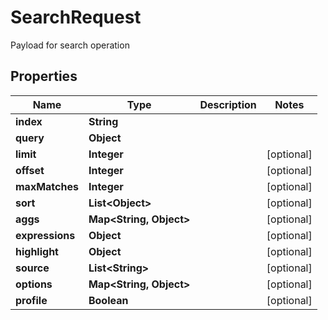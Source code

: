 

# SearchRequest

Payload for search operation
## Properties

Name | Type | Description | Notes
------------ | ------------- | ------------- | -------------
**index** | **String** |  | 
**query** | **Object** |  | 
**limit** | **Integer** |  |  [optional]
**offset** | **Integer** |  |  [optional]
**maxMatches** | **Integer** |  |  [optional]
**sort** | **List&lt;Object&gt;** |  |  [optional]
**aggs** | **Map&lt;String, Object&gt;** |  |  [optional]
**expressions** | **Object** |  |  [optional]
**highlight** | **Object** |  |  [optional]
**source** | **List&lt;String&gt;** |  |  [optional]
**options** | **Map&lt;String, Object&gt;** |  |  [optional]
**profile** | **Boolean** |  |  [optional]



